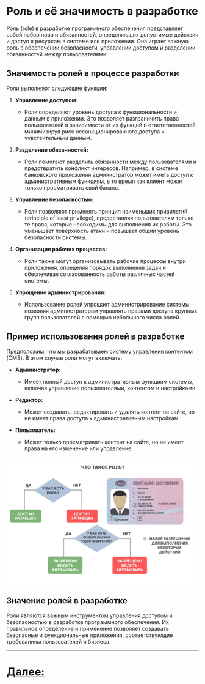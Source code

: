 # Роль и её значимость в разработке 

Роль (role) в разработке программного обеспечения представляет собой набор прав и обязанностей, определяющих допустимые действия и доступ к ресурсам в системе или приложении. Она играет важную роль в обеспечении безопасности, управлении доступом и разделении обязанностей между пользователями.

## Значимость ролей в процессе разработки

Роли выполняют следующие функции:

1. **Управление доступом:**
    - Роли определяют уровень доступа к функциональности и данным в приложении. Это позволяет разграничить права пользователей в зависимости от их функций и ответственностей, минимизируя риск несанкционированного доступа к чувствительным данным.

2. **Разделение обязанностей:**
    - Роли помогают разделить обязанности между пользователями и предотвратить конфликт интересов. Например, в системе банковского приложения администратор может иметь доступ к административным функциям, в то время как клиент может только просматривать свой баланс.

3. **Управление безопасностью:**
    - Роли позволяют применять принцип наименьших привилегий (principle of least privilege), предоставляя пользователям только те права, которые необходимы для выполнения их работы. Это уменьшает поверхность атаки и повышает общий уровень безопасности системы.

4. **Организация рабочих процессов:**
    - Роли также могут организовывать рабочие процессы внутри приложения, определяя порядок выполнения задач и обеспечивая согласованность работы различных частей системы.

5. **Упрощение администрирования:**
    - Использование ролей упрощает администрирование системы, позволяя администраторам управлять правами доступа крупных групп пользователей с помощью небольшого числа ролей.

## Пример использования ролей в разработке

Предположим, что мы разрабатываем систему управления контентом (CMS). В этом случае роли могут включать:

- **Администратор:**
    - Имеет полный доступ к административным функциям системы, включая управление пользователями, контентом и настройками.

- **Редактор:**
    - Может создавать, редактировать и удалять контент на сайте, но не имеет права доступа к административным настройкам.

- **Пользователь:**
    - Может только просматривать контент на сайте, но не имеет права на его изменение или управление.

![Пример ролей в жизни](..\Resourses\role.jpg)
## Значение ролей в разработке

Роли являются важным инструментом управления доступом и безопасностью в разработке программного обеспечения. Их правильное определение и применение позволяет создавать безопасные и функциональные приложения, соответствующие требованиям пользователей и бизнеса.

---

# [Далее: ]()